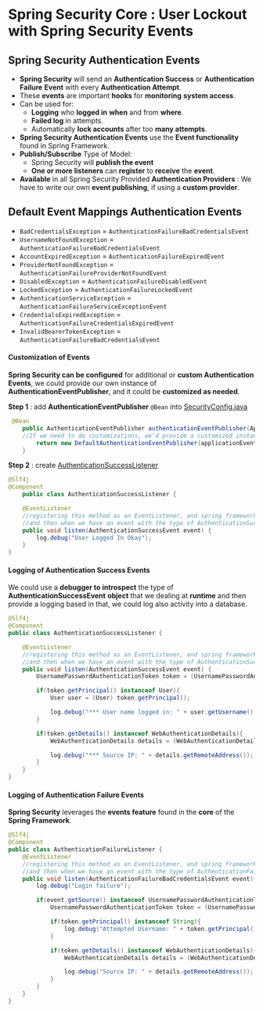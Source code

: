 # Spring Security Core :  User Lockout with Spring Security Events


Spring Security Authentication Events
--------
- **Spring Security** will send an **Authentication Success** or **Authentication Failure** **Event** with every **Authentication Attempt**.
- These **events** are important **hooks** for **monitoring** **system access**.
- Can be used for:
	- **Logging** who **logged in** **when** and from **where**.
	- **Failed log** in attempts.
	- Automatically **lock accounts** after too **many attempts**.	
- **Spring Security Authentication Events** use the **Event functionality** found in Spring Framework.
- **Publish/Subscribe** Type of Model:
	- Spring Security will **publish the event**
	- **One or more listeners** can **register** to **receive** the **event**.
- **Available** in all Spring Security Provided **Authentication Providers** : We have to write our own **event publishing**, if using  a **custom provider**.	

Default Event Mappings Authentication Events
---------
- `BadCredentialsException` = `AuthenticationFailureBadCredentialsEvent`
- `UsernameNotFoundException` = `AuthenticationFailureBadCredentialsEvent`
- `AccountExpiredException` = `AuthenticationFailureExpiredEvent`
- `ProviderNotFoundException` = `AuthenticationFailureProviderNotFoundEvent`
- `DisabledException` = `AuthenticationFailureDisabledEvent`
- `LockedException` = `AuthenticationFailureLockedEvent`
- `AuthenticationServiceException` = `AuthenticationFailureServiceExceptionEvent`
- `CredentialsExpiredException` = `AuthenticationFailureCredentialsExpiredEvent`
- `InvalidBearerTokenException` = `AuthenticationFailureBadCredentialsEvent`


#### Customization of Events
**Spring Security can be configured** for additional or **custom Authentication Events**, we could provide our own instance of **AuthenticationEventPublisher**, and it could be **customized as needed**.


**Step 1** :  add **AuthenticationEventPublisher** `@Bean` into [SecurityConfig.java](src/main/java/com/elearning/drink/drinkfactory/config/SecurityConfig.java)


```java
 @Bean
    public AuthenticationEventPublisher authenticationEventPublisher(ApplicationEventPublisher applicationEventPublisher){
	//If we need to do customizations, we'd provide a customized instance of this.
        return new DefaultAuthenticationEventPublisher(applicationEventPublisher);
    }
```

**Step 2** :  create [AuthenticationSuccessListener](src/main/java/com/elearning/drink/drinkfactory/security/AuthenticationSuccessListener.java)
```java
@Slf4j
@Component
    public class AuthenticationSuccessListener {

    @EventListener
    //registering this method as an EventListener, and spring framework will look for the @EventListener annotation,
    //and then when we have an event with the type of AuthenticationSuccessEvent, this listen methode will get invoked.
    public void listen(AuthenticationSuccessEvent event) {
        log.debug("User Logged In Okay");
    }
}
```

#### Logging of Authentication Success Events

We could use a **debugger to introspect** the type of **AuthenticationSuccessEvent** **object** that we dealing at **runtime** and then provide a logging based in that, we could log also activity into a database. 

```java
@Slf4j
@Component
public class AuthenticationSuccessListener {

    @EventListener
    //registering this method as an EventListener, and spring framework will look for the @EventListener annotation,
    //and then when we have an event with the type of AuthenticationSuccessEvent, this listen methode will get invoked.
    public void listen(AuthenticationSuccessEvent event) {
        UsernamePasswordAuthenticationToken token = (UsernamePasswordAuthenticationToken) event.getSource();

        if(token.getPrincipal() instanceof User){
            User user = (User) token.getPrincipal();

            log.debug("*** User name logged in: " + user.getUsername() );
        }

        if(token.getDetails() instanceof WebAuthenticationDetails){
            WebAuthenticationDetails details = (WebAuthenticationDetails) token.getDetails();

            log.debug("*** Source IP: " + details.getRemoteAddress());
        }
    }
}

```

#### Logging of Authentication Failure Events

**Spring Security** leverages the **events feature** found in the **core** of the **Spring Framework**.

```java
@Slf4j
@Component
public class AuthenticationFailureListener {
    @EventListener
    //registering this method as an EventListener, and spring framework will look for the @EventListener annotation,
    //and then when we have an event with the type of AuthenticationFailureBadCredentialsEvent, this listen methode will get invoked.
    public void listen(AuthenticationFailureBadCredentialsEvent event){
        log.debug("Login failure");

        if(event.getSource() instanceof UsernamePasswordAuthenticationToken){
            UsernamePasswordAuthenticationToken token = (UsernamePasswordAuthenticationToken) event.getSource();

            if(token.getPrincipal() instanceof String){
                log.debug("Attempted Username: " + token.getPrincipal());
            }

            if(token.getDetails() instanceof WebAuthenticationDetails){
                WebAuthenticationDetails details = (WebAuthenticationDetails) token.getDetails();

                log.debug("Source IP: " + details.getRemoteAddress());
            }
        }
    }
}
```



